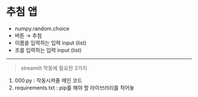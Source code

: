 # 추첨 앱
* numpy.random.choice
* 버튼 → 추첨
* 이름을 입력하는 입력 input (list)
* 조를 입력하는 입력 input (list)
----

> streamlit 작동에 필요한 2가지
1. 000.py : 작동시켜줄 메인 코드
2. requirements.txt : pip를 해야 할 라이브러리를 적어놓
